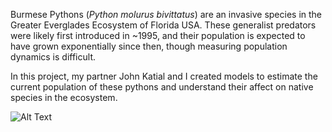 Burmese Pythons (_Python molurus bivittatus_) are an invasive species in the Greater Everglades Ecosystem of Florida USA. These generalist predators were likely first introduced in ~1995, 
and their population is expected to have grown exponentially since then, though measuring population dynamics is difficult. 

In this project, my partner John Katial and I created models to estimate the current population of these pythons and understand their affect on native species in the ecosystem. 

![Alt Text](./downloads/python.jpeg)
